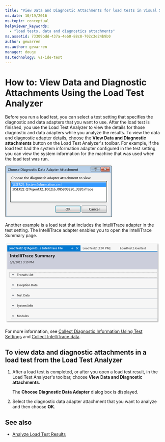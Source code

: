```yaml
---
title: "View Data and Diagnostic Attachments for load tests in Visual Studio"
ms.date: 10/19/2016
ms.topic: conceptual
helpviewer_keywords:
  - "load tests, data and diagnostics attachments"
ms.assetid: 73309bdd-437a-4eb0-88c8-702c3e24b9b0
author: gewarren
ms.author: gewarren
manager: douge
ms.technology: vs-ide-test
---
```

# How to: View Data and Diagnostic Attachments Using the Load Test Analyzer

Before you run a load test, you can select a test setting that specifies the diagnostic and data adapters that you want to use. After the load test is finished, you use the Load Test Analyzer to view the details for those diagnostic and data adapters while you analyze the results. To view the data and diagnostic adapter details, choose the **View Data and Diagnostic attachments** button on the Load Test Analyzer's toolbar. For example, if the load test had the system information adapter configured in the test setting, you can view the system information for the machine that was used when the load test was run.

![Choosing Diagnostic Data Adapter Attachment dialog](../test/media/load_adapterdialog.png "Load_AdapterDialog")

Another example is a load test that includes the IntelliTrace adapter in the test setting. The IntelliTrace adapter enables you to open the IntelliTrace Summary page.

![IntelliTrace Summary](../test/media/load_intellitrace.png "Load_IntelliTrace")

For more information, see [Collect Diagnostic Information Using Test Settings](../test/collect-diagnostic-information-using-test-settings.md) and [Collect IntelliTrace data](../test/how-to-collect-intellitrace-data-to-help-debug-difficult-issues.md).

## To view data and diagnostic attachments in a load test from the Load Test Analyzer

1.  After a load test is completed, or after you open a load test result, in the Load Test Analyzer's toolbar, choose **View Data and Diagnostic attachments**.

     The **Choose Diagnostic Data Adapter** dialog box is displayed.

2.  Select the diagnostic data adapter attachment that you want to analyze and then choose **OK**.

## See also

- [Analyze Load Test Results](../test/analyze-load-test-results-using-the-load-test-analyzer.md)